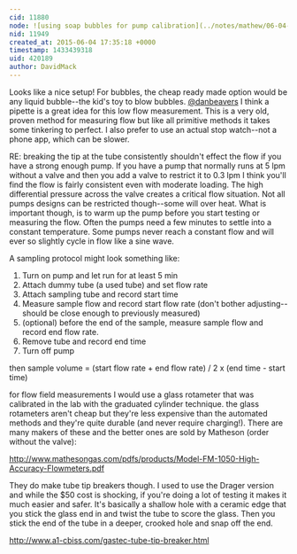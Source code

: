 ```yaml
---
cid: 11880
node: ![using soap bubbles for pump calibration](../notes/mathew/06-04-2015/using-soap-bubbles-for-pump-calibration)
nid: 11949
created_at: 2015-06-04 17:35:18 +0000
timestamp: 1433439318
uid: 420189
author: DavidMack
---
```


Looks like a nice setup!  For bubbles, the cheap ready made option would be any liquid bubble--the kid's toy to blow bubbles.  [@danbeavers](/profile/danbeavers) I think a pipette is a great idea for this low flow measurement.  This is a very old, proven method for measuring flow but like all primitive methods it takes some tinkering to perfect.  I also prefer to use an actual stop watch--not a phone app, which can be slower.

RE: breaking the tip at the tube consistently shouldn't effect the flow if you have a strong enough pump.  If you have a pump that normally runs at 5 lpm without a valve and then you add a valve to restrict it to 0.3 lpm I think you'll find the flow is fairly consistent even with moderate loading.  The high differential pressure across the valve creates a critical flow situation.  Not all pumps designs can be restricted though--some will over heat.  What is important though, is to warm up the pump before you start testing or measuring the flow.  Often the pumps need a few minutes to settle into a constant temperature.  Some pumps never reach a constant flow and will ever so slightly cycle in flow like a sine wave.

A sampling protocol might look something like:

1. Turn on pump and let run for at least 5 min
2. Attach dummy tube (a used tube) and set flow rate
3. Attach sampling tube and record start time
4. Measure sample flow and record start flow rate (don't bother adjusting--should be close enough to previously measured)
5. (optional) before the end of the sample, measure sample flow and record end flow rate.
6. Remove tube and record end time
7. Turn off pump

then sample volume = (start flow rate + end flow rate) / 2 x (end time - start time)

for flow field measurements I would use a glass rotameter that was calibrated in the lab with the graduated cylinder technique.  the glass rotameters aren't cheap but they're less expensive than the automated methods and they're quite durable (and never require charging!).  There are many makers of these and the better ones are sold by Matheson (order without the valve):

http://www.mathesongas.com/pdfs/products/Model-FM-1050-High-Accuracy-Flowmeters.pdf

They do make tube tip breakers though.  I used to use the Drager version and while the $50 cost is shocking, if you're doing a lot of testing it makes it much easier and safer.  It's basically a shallow hole with a ceramic edge that you stick the glass end in and twist the tube to score the glass.  Then you stick the end of the tube in a deeper, crooked hole and snap off the end. 

http://www.a1-cbiss.com/gastec-tube-tip-breaker.html
